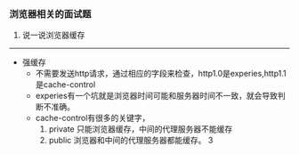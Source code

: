 ### 浏览器相关的面试题
1. 说一说浏览器缓存
-------
* 强缓存
  + 不需要发送http请求，通过相应的字段来检查，http1.0是experies,http1.1是cache-control
  + experies有一个坑就是浏览器时间可能和服务器时间不一致，就会导致判断不准确。
  + cache-control有很多的关键字，
    1. private 只能浏览器缓存，中间的代理服务器不能缓存
    2. public 浏览器和中间的代理服务器都能缓存。
    3


